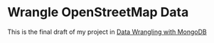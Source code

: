 # Wrangle OpenStreetMap Data
This is the final draft of my project in
[Data Wrangling with MongoDB](https://www.udacity.com/course/data-wrangling-with-mongodb--ud032)
